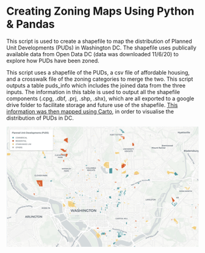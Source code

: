 # Creating Zoning Maps Using Python & Pandas

This script is used to create a shapefile to map the distribution of Planned Unit Developments (PUDs) in Washington DC. The shapefile uses publically available data from Open Data DC (data was downloaded 11/6/20) to explore how PUDs have been zoned. 

This script uses a shapefile of the PUDs, a csv file of affordable housing, and a crosswalk file of the zoning categories to merge the two. This script outputs a table puds_info which includes the joined data from the three inputs. The information in this table is used to output all the shapefile components (.cpg, .dbf, .prj, .shp, .shx), which are all exported to a google drive folder to facilitate storage and future use of the shapefile. [This information was then mapped using Carto](https://annabebbington.carto.com/builder/52683599-68fc-4d88-8ad9-0e31e243d1cd/embed?state=%7B%22map%22%3A%7B%22ne%22%3A%5B38.82043438913452%2C-77.24574476480485%5D%2C%22sw%22%3A%5B39.01249821464344%2C-76.8804493546486%5D%2C%22center%22%3A%5B38.91653127795355%2C-77.06309705972673%5D%2C%22zoom%22%3A12%7D%2C%22widgets%22%3A%7B%22782266ab-5cb6-4f5d-b58b-7d1512262950%22%3A%7B%22collapsed%22%3Atrue%7D%7D%7D), in order to visualise the distribution of PUDs in DC. 

![](PUDsMap.png)


